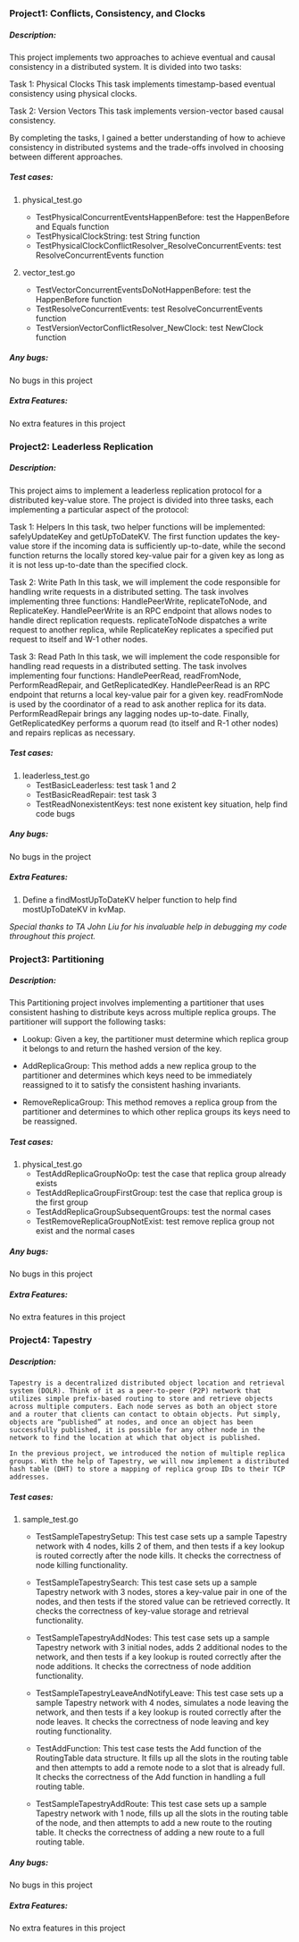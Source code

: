 ### Project1: Conflicts, Consistency, and Clocks

##### Description:
This project implements two approaches to achieve eventual and causal consistency in a distributed system. It is divided into two tasks:

Task 1: Physical Clocks
This task implements timestamp-based eventual consistency using physical clocks.

Task 2: Version Vectors
This task implements version-vector based causal consistency.

By completing the tasks, I gained a better understanding of how to achieve consistency in distributed systems and the trade-offs involved in choosing between different approaches.

##### Test cases:
1. physical_test.go
    - TestPhysicalConcurrentEventsHappenBefore: test the HappenBefore and Equals function
    - TestPhysicalClockString: test String function
    - TestPhysicalClockConflictResolver_ResolveConcurrentEvents: test ResolveConcurrentEvents function

2. vector_test.go
    - TestVectorConcurrentEventsDoNotHappenBefore: test the HappenBefore function
    - TestResolveConcurrentEvents: test ResolveConcurrentEvents function
    - TestVersionVectorConflictResolver_NewClock: test NewClock function

##### Any bugs:
No bugs in this project

##### Extra Features:
No extra features in this project



### Project2: Leaderless Replication

##### Description:
This project aims to implement a leaderless replication protocol for a distributed key-value store. The project is divided into three tasks, each implementing a particular aspect of the protocol:

Task 1: Helpers
In this task, two helper functions will be implemented: safelyUpdateKey and getUpToDateKV. The first function updates the key-value store if the incoming data is sufficiently up-to-date, while the second function returns the locally stored key-value pair for a given key as long as it is not less up-to-date than the specified clock.

Task 2: Write Path
In this task, we will implement the code responsible for handling write requests in a distributed setting. The task involves implementing three functions: HandlePeerWrite, replicateToNode, and ReplicateKey. HandlePeerWrite is an RPC endpoint that allows nodes to handle direct replication requests. replicateToNode dispatches a write request to another replica, while ReplicateKey replicates a specified put request to itself and W-1 other nodes.

Task 3: Read Path
In this task, we will implement the code responsible for handling read requests in a distributed setting. The task involves implementing four functions: HandlePeerRead, readFromNode, PerformReadRepair, and GetReplicatedKey. HandlePeerRead is an RPC endpoint that returns a local key-value pair for a given key. readFromNode is used by the coordinator of a read to ask another replica for its data. PerformReadRepair brings any lagging nodes up-to-date. Finally, GetReplicatedKey performs a quorum read (to itself and R-1 other nodes) and repairs replicas as necessary.

##### Test cases:
1. leaderless_test.go
    - TestBasicLeaderless: test task 1 and 2
    - TestBasicReadRepair: test task 3
    - TestReadNonexistentKeys: test none existent key situation, help find code bugs

##### Any bugs:
No bugs in the project

##### Extra Features:
1. Define a findMostUpToDateKV helper function to help find mostUpToDateKV in kvMap.


*Special thanks to TA John Liu for his invaluable help in debugging my code throughout this project.*


### Project3: Partitioning

##### Description:
This Partitioning project involves implementing a partitioner that uses consistent hashing to distribute keys across multiple replica groups. The partitioner will support the following tasks:

- Lookup: Given a key, the partitioner must determine which replica group it belongs to and return the hashed version of the key.

- AddReplicaGroup: This method adds a new replica group to the partitioner and determines which keys need to be immediately reassigned to it to satisfy the consistent hashing invariants.

- RemoveReplicaGroup: This method removes a replica group from the partitioner and determines to which other replica groups its keys need to be reassigned.

##### Test cases:
1. physical_test.go
    - TestAddReplicaGroupNoOp: test the case that replica group already exists
    - TestAddReplicaGroupFirstGroup: test the case that replica group is the first group
    - TestAddReplicaGroupSubsequentGroups: test the normal cases
    - TestRemoveReplicaGroupNotExist: test remove replica group not exist and the normal cases

##### Any bugs:
No bugs in this project

##### Extra Features:
No extra features in this project


### Project4: Tapestry

##### Description:
    Tapestry is a decentralized distributed object location and retrieval system (DOLR). Think of it as a peer-to-peer (P2P) network that utilizes simple prefix-based routing to store and retrieve objects across multiple computers. Each node serves as both an object store and a router that clients can contact to obtain objects. Put simply, objects are “published” at nodes, and once an object has been successfully published, it is possible for any other node in the network to find the location at which that object is published.

    In the previous project, we introduced the notion of multiple replica groups. With the help of Tapestry, we will now implement a distributed hash table (DHT) to store a mapping of replica group IDs to their TCP addresses. 


##### Test cases:
1. sample_test.go
    - TestSampleTapestrySetup: This test case sets up a sample Tapestry network with 4 nodes, kills 2 of them, and then tests if a key lookup is routed correctly after the node kills. It checks the correctness of node killing functionality.

    - TestSampleTapestrySearch: This test case sets up a sample Tapestry network with 3 nodes, stores a key-value pair in one of the nodes, and then tests if the stored value can be retrieved correctly. It checks the correctness of key-value storage and retrieval functionality.

    - TestSampleTapestryAddNodes: This test case sets up a sample Tapestry network with 3 initial nodes, adds 2 additional nodes to the network, and then tests if a key lookup is routed correctly after the node additions. It checks the correctness of node addition functionality.

    - TestSampleTapestryLeaveAndNotifyLeave: This test case sets up a sample Tapestry network with 4 nodes, simulates a node leaving the network, and then tests if a key lookup is routed correctly after the node leaves. It checks the correctness of node leaving and key routing functionality.

    - TestAddFunction: This test case tests the Add function of the RoutingTable data structure. It fills up all the slots in the routing table and then attempts to add a remote node to a slot that is already full. It checks the correctness of the Add function in handling a full routing table.

    - TestSampleTapestryAddRoute: This test case sets up a sample Tapestry network with 1 node, fills up all the slots in the routing table of the node, and then attempts to add a new route to the routing table. It checks the correctness of adding a new route to a full routing table.

##### Any bugs:
No bugs in this project

##### Extra Features:
No extra features in this project